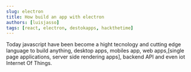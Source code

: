 ```yaml
---
slug: electron
title: How build an app with electron 
authors: [luisjasso]
tags: [react, electron, destokapps, hackthetime]
---
```


Today javascript have been become a hight tecnology and cutting edge language to build anything, desktop apps, mobiles app, web apps,[single page applications, server side rendering apps], backend API and even iot Internet Of Things.